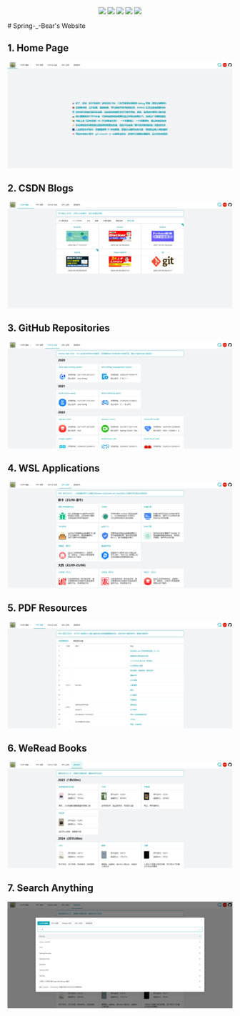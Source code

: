<p align="center">
    <img src="https://img.shields.io/static/v1?label=%E5%BC%80%E5%8F%91%E6%97%B6%E9%97%B4&message=2024-12-31&color=007bff"/>
    <img src="https://img.shields.io/static/v1?label=Vue.js&message=3.5.12&color=42b983"/>
    <img src="https://img.shields.io/static/v1?label=Element Plus&message=v2.8.8&color=409eff"/>
    <img src="https://img.shields.io/static/v1?label=Pinia&message=v2.3.0&color=ffd859"/>
    <a href="https://github.com/springbear2020/springbear2020.github.io" target="_blank">
        <img src="https://img.shields.io/static/v1?label=%E5%BC%80%E6%BA%90%E9%A1%B9%E7%9B%AE&message=springbear2020.github.io&color=18a745"/>
    </a>
</p>
# Spring-_-Bear's Website

## 1. Home Page

![](docs/images/1_home-page.png)

## 2. CSDN Blogs

![](docs/images/2_csdn-blogs.png)

## 3. GitHub Repositories

![](docs/images/3_github-repositories.png)

## 4. WSL Applications

![](docs/images/4_wsl-applications.png)

## 5. PDF Resources

![](docs/images/5_pdf-resources.png)

## 6. WeRead Books

![](docs/images/6_weread-books.png)

## 7. Search Anything

![](docs/images/7_search-anything.png)
